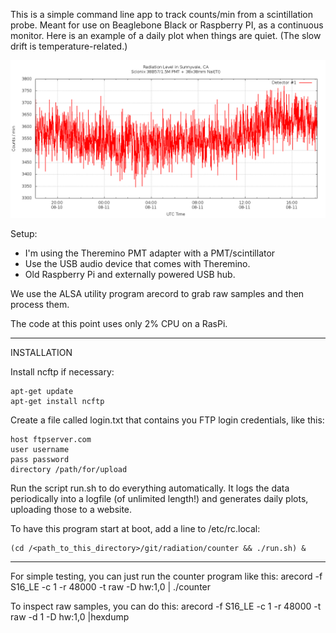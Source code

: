 This is a simple command line app to track counts/min from a scintillation 
probe.  Meant for use on Beaglebone Black or Raspberry PI, as a continuous monitor.
Here is an example of a daily plot when things are quiet. (The slow drift is temperature-related.)

![Daily Radiation Plot](latest_radiation.png?raw=true "Daily Radiation Plot")

Setup:
- I'm using the Theremino PMT adapter with a PMT/scintillator
- Use the USB audio device that comes with Theremino.
- Old Raspberry Pi and externally powered USB hub. 

We use the ALSA utility program arecord to grab raw samples and then process them.

The code at this point uses only 2% CPU on a RasPi.

-----
INSTALLATION

Install ncftp if necessary:

	apt-get update
	apt-get install ncftp

Create a file called login.txt that contains you FTP login credentials, like this:

	host ftpserver.com
	user username
	pass password
	directory /path/for/upload

Run the script run.sh to do everything automatically.  It logs the data periodically into 
a logfile (of unlimited length!) and generates daily plots, uploading those to a website.

To have this program start at boot, add a line to /etc/rc.local:

	(cd /<path_to_this_directory>/git/radiation/counter && ./run.sh) &

-----

For simple testing, you can just run the counter program like this:
arecord -f S16_LE -c 1 -r 48000  -t raw -D hw:1,0 | ./counter

To inspect raw samples, you can do this: 
arecord -f S16_LE -c 1 -r 48000  -t raw -d 1 -D hw:1,0 |hexdump




